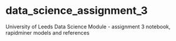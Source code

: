 # data_science_assignment_3
University of Leeds Data Science Module - assignment 3 notebook, rapidminer models and references
